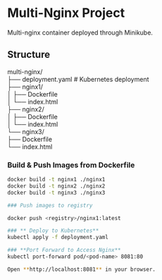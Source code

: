 # Multi-Nginx Project

Multi-nginx container deployed through Minikube.

## Structure

multi-nginx/<br>
├── deployment.yaml # Kubernetes deployment<br>
├── nginx1/<br>
│ ├── Dockerfile<br>
│ └── index.html<br>
├── nginx2/<br>
│ ├── Dockerfile<br>
│ └── index.html<br>
└── nginx3/<br>
├── Dockerfile<br>
└── index.html<br>

### Build & Push Images from Dockerfile
```bash
docker build -t nginx1 ./nginx1
docker build -t nginx2 ./nginx2
docker build -t nginx3 ./nginx3

### Push images to registry

docker push <registry>/nginx1:latest

### ** Deploy to Kubernetes**
kubectl apply -f deployment.yaml

### **Port Forward to Access Nginx**
kubectl port-forward pod/<pod-name> 8081:80

Open **http://localhost:8081** in your browser.

